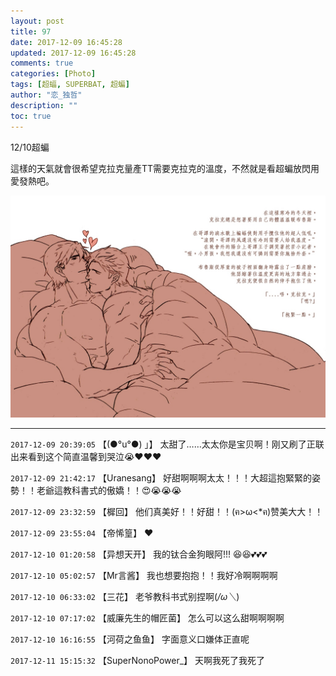 ```yaml
---
layout: post
title: 97
date: 2017-12-09 16:45:28
updated: 2017-12-09 16:45:28
comments: true
categories: [Photo]
tags: [超蝠, SUPERBAT, 超蝙]
author: "恋_独哲"
description: ""
toc: true
---
```


<p>12/10超蝙</p> 
<p>這樣的天氣就會很希望克拉克量產TT需要克拉克的溫度，不然就是看超蝙放閃用愛發熱吧。&nbsp;<br /></p>

![](https://raw.githubusercontent.com/alicewish/maple50821/master/img_YW5MWVN1NEpoZFVOZVM3UVRoWklObHlqVStnK3d0YURPZXc2MjFMaHpXSjFIYlZsemhlWnhBPT0.jpg)

---

`2017-12-09 20:39:05` 【(●°u°●)​ 」】 太甜了……太太你是宝贝啊！刚又刷了正联出来看到这个简直温馨到哭泣😭❤️❤️❤️

`2017-12-09 21:42:17` 【Uranesang】 好甜啊啊啊太太！！！大超這抱緊緊的姿勢！！老爺這教科書式的傲嬌！！😍😭😭😭

`2017-12-09 23:32:59` 【樨回】 他们真美好！！好甜！！(ฅ>ω<*ฅ)赞美大大！！

`2017-12-09 23:55:04` 【帝悕篁】 ♥

`2017-12-10 01:20:58` 【异想天开】 我的钛合金狗眼阿!!! 😆😆💕💕💕

`2017-12-10 05:02:57` 【Mr言酱】 我也想要抱抱！！我好冷啊啊啊啊

`2017-12-10 06:33:02` 【三花】 老爷教科书式别捏啊(*/ω＼*)

`2017-12-10 07:17:02` 【威廉先生的帽匠菌】 怎么可以这么甜啊啊啊啊

`2017-12-10 16:16:55` 【河荷之鱼鱼】 字面意义口嫌体正直呢

`2017-12-11 15:15:32` 【SuperNonoPower\_】 天啊我死了我死了
